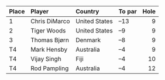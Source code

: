 | Place   | Player        | Country       | To par   |   Hole |
|:--------|:--------------|:--------------|:---------|-------:|
| 1       | Chris DiMarco | United States | –13      |      9 |
| 2       | Tiger Woods   | United States | –9       |      9 |
| 3       | Thomas Bjørn  | Denmark       | –8       |      9 |
| T4      | Mark Hensby   | Australia     | –4       |      9 |
| T4      | Vijay Singh   | Fiji          | –4       |     10 |
| T4      | Rod Pampling  | Australia     | –4       |     12 |